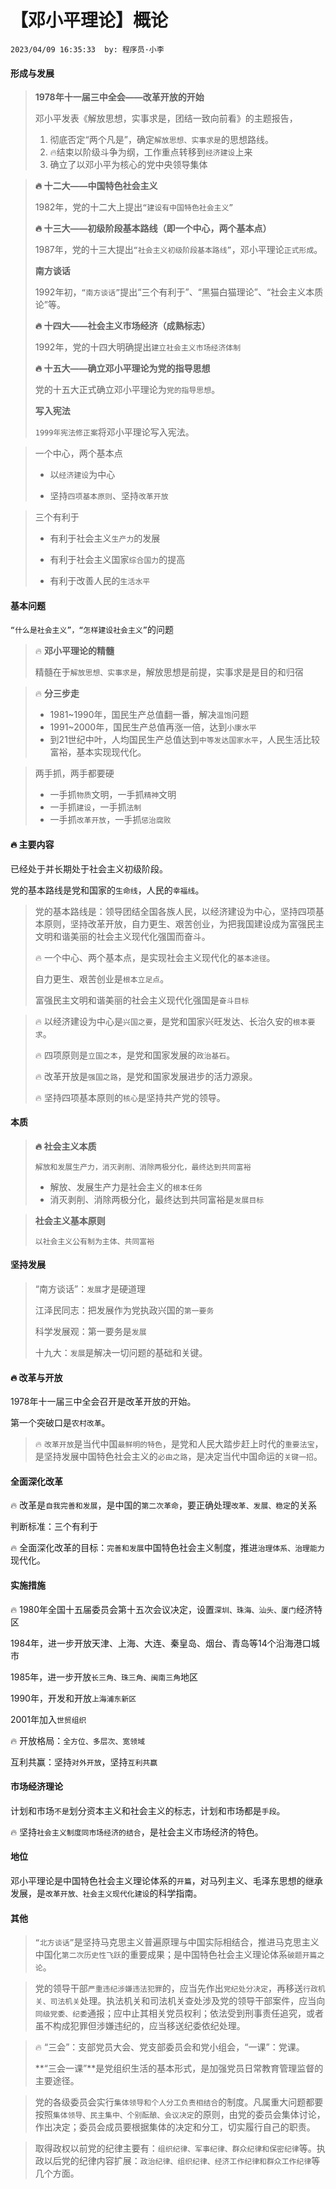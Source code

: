 # 【邓小平理论】概论

`2023/04/09 16:35:33  by: 程序员·小李`

#### 形成与发展

> **1978年十一届三中全会——改革开放的开始**
>
>邓小平发表《解放思想，实事求是，团结一致向前看》的主题报告，
>1. 彻底否定“两个凡是”，确定`解放思想、实事求是`的思想路线。
>2. 🔥结束以阶级斗争为纲，工作重点转移到`经济建设`上来
>3. 确立了以邓小平为核心的党中央领导集体

> **🔥 十二大——中国特色社会主义**
>
>1982年，党的十二大上提出`“建设有中国特色社会主义”`
>
> **🔥 十三大——初级阶段基本路线（即一个中心，两个基本点）**
>
>1987年，党的十三大提出`“社会主义初级阶段基本路线”`，邓小平理论`正式形成`。
>
> **南方谈话**
>
>1992年初，`“南方谈话”`提出“三个有利于”、“黑猫白猫理论”、“社会主义本质论”等。
>
> **🔥 十四大——社会主义市场经济（成熟标志）**
>
>1992年，党的十四大明确提出`建立社会主义市场经济体制`
>
> **🔥 十五大——确立邓小平理论为党的指导思想**
>
>党的十五大正式确立邓小平理论为`党的指导思想`。
>
> **写入宪法**
> 
> `1999年宪法修正案`将邓小平理论写入宪法。


> 一个中心，两个基本点
>
> * 以`经济建设`为中心
> 
> * 坚持`四项基本原则`、坚持`改革开放`


> 三个有利于
>
> * 有利于社会主义`生产力`的发展
>
> * 有利于社会主义国家`综合国力`的提高
>
> * 有利于改善人民的`生活水平`



#### 基本问题

`“什么是社会主义”，“怎样建设社会主义”`的问题

> 🔥 **邓小平理论的精髓**
>
> 精髓在于`解放思想、实事求是`，解放思想是前提，实事求是是目的和归宿

> 🔥 **分三步走**
> * 1981~1990年，国民生产总值翻一番，解决`温饱`问题
> * 1991~2000年，国民生产总值再涨一倍，达到`小康水平`
> * 到21世纪中叶，人均国民生产总值达到`中等发达国家水平`，人民生活比较富裕，基本实现现代化。

> 两手抓，两手都要硬
> * 一手抓`物质`文明，一手抓`精神`文明
> * 一手抓`建设`，一手抓`法制`
> * 一手抓`改革开放`，一手抓`惩治腐败`


#### 🔥 主要内容

已经处于并长期处于社会主义初级阶段。

党的基本路线是党和国家的`生命线`，人民的`幸福线`。

> 党的基本路线是：领导团结全国各族人民，以经济建设为中心，坚持四项基本原则，坚持改革开放，自力更生、艰苦创业，为把我国建设成为富强民主文明和谐美丽的社会主义现代化强国而奋斗。
>
>🔥 一个中心、两个基本点，是实现社会主义现代化的`基本途径`。
>
>自力更生、艰苦创业是`根本立足点`。
>
>富强民主文明和谐美丽的社会主义现代化强国是`奋斗目标`

>🔥 以经济建设为中心是`兴国之要`，是党和国家兴旺发达、长治久安的`根本要求`。
>
>🔥 四项原则是`立国之本`，是党和国家发展的`政治基石`。
>
>🔥 改革开放是`强国之路`，是党和国家发展进步的活力源泉。
>
>🔥 坚持四项基本原则的`核心`是坚持共产党的领导。


#### 本质


> **🔥 社会主义本质**
>
>`解放和发展生产力，消灭剥削、消除两极分化，最终达到共同富裕`
>* 解放、发展生产力是社会主义的`根本任务`
>* 消灭剥削、消除两极分化，最终达到共同富裕是`发展目标`

> **社会主义基本原则**
>
> `以社会主义公有制为主体、共同富裕`


#### 坚持发展

>“南方谈话”：`发展`才是硬道理
>
>江泽民同志：把发展作为党执政兴国的`第一要务`
>
>科学发展观：第一要务是`发展`
>
>十九大：`发展`是解决一切问题的基础和关键。


#### 🔥 改革与开放

1978年十一届三中全会召开是改革开放的开始。

第一个突破口是`农村改革`。

>🔥 `改革开放`是当代中国`最鲜明的特色`，是党和人民大踏步赶上时代的`重要法宝`，是坚持发展中国特色社会主义的`必由之路`，是决定当代中国命运的`关键一招`。


#### 全面深化改革

🔥 改革是`自我完善和发展`，是中国的`第二次革命`，要正确处理`改革、发展、稳定`的关系

判断标准：三个有利于

🔥 全面深化改革的目标：`完善和发展`中国特色社会主义制度，推进`治理体系、治理能力`现代化。


#### 实施措施

🔥 1980年全国十五届委员会第十五次会议决定，设置`深圳、珠海、汕头、厦门`经济特区

1984年，进一步开放天津、上海、大连、秦皇岛、烟台、青岛等14个沿海港口城市

1985年，进一步开放`长三角、珠三角、闽南三角`地区

1990年，开发和开放`上海浦东新区`

2001年加入`世贸组织`

🔥 开放格局：`全方位、多层次、宽领域`

互利共赢：坚持`对外开放`，坚持`互利共赢`


#### 市场经济理论

计划和市场`不是`划分资本主义和社会主义的标志，计划和市场都是`手段`。

🔥 坚持`社会主义制度同市场经济的结合`，是社会主义市场经济的特色。


#### 地位

邓小平理论是中国特色社会主义理论体系的`开篇`，对马列主义、毛泽东思想的继承发展，是`改革开放、社会主义现代化建设`的科学指南。


#### 其他

> `“北方谈话”`是坚持马克思主义普遍原理与中国实际相结合，推进马克思主义中国化`第二次历史性飞跃`的重要成果；是中国特色社会主义理论体系`破题开篇之论`。

> 党的领导干部`严重违纪涉嫌违法犯罪`的，应当先作出`党纪处分决定`，再移送`行政机关、司法机关`处理。执法机关和司法机关查处涉及党的领导干部案件，应当向`同级党委、纪委`通报；应中止其相关党员权利；依法受到刑事责任追究，或者虽不构成犯罪但涉嫌违纪的，应当移送纪委依纪处理。

> 🔥 “三会”：支部党员大会、党支部委员会和党小组会，“一课”：党课。
>
> **“三会一课”**是党组织生活的基本形式，是加强党员日常教育管理监督的主要途径。

> 党的各级委员会实行`集体领导和个人分工负责相结合`的制度。凡属重大问题都要按照`集体领导、民主集中、个别酝酿、会议决定`的原则，由党的委员会集体讨论，作出决定；委员会成员要根据集体的决定和分工，切实履行自己的职责。

> 取得政权以前党的纪律主要有：`组织纪律、军事纪律、群众纪律和保密纪律`等。执政以后党的纪律内容扩展：`政治纪律、组织纪律、经济工作纪律和群众工作纪律`等几个方面。
